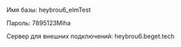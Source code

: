 Имя базы: heybrou6_elmTest

Пароль: 7895123Miha

Сервер для внешних подключений: heybrou6.beget.tech

